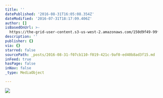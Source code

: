 ```yaml
---
title: ''
datePublished: '2016-08-31T16:05:08.354Z'
dateModified: '2016-07-31T18:17:09.406Z'
author: []
isBasedOnUrl: >-
  https://the-grid-user-content.s3-us-west-2.amazonaws.com/150d9f49-99fa-4859-88ca-eca828c02193.jpg
description: ''
publisher: {}
via: {}
starred: false
sourcePath: _posts/2016-08-31-f07cb110-f019-421c-9af0-ed40b8ad3f15.md
inFeed: true
hasPage: false
inNav: false
_type: MediaObject

---
```

![](https://the-grid-user-content.s3-us-west-2.amazonaws.com/150d9f49-99fa-4859-88ca-eca828c02193.jpg)